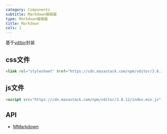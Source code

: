 ```yaml
---
category: Components
subtitle: Markdown编辑器
type: Markdown编辑器
title: Markdown
cols: 1
---
```


基于[vditor](https://github.com/Vanessa219/vditor)封装

## css文件

```html
<link rel="stylesheet" href="https://cdn.masastack.com/npm/vditor/3.8.12/index.css" />
```

## js文件

```html
<script src="https://cdn.masastack.com/npm/vditor/3.8.12/index.min.js" defer></script>
```

## API

- [MMarkdown](/api/MMarkdown)